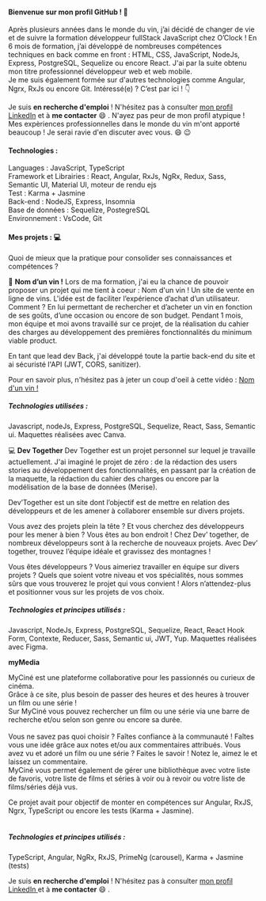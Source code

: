 #### Bienvenue sur mon profil GitHub ! 👋

Après plusieurs années dans le monde du vin, j’ai décidé de changer de vie et de suivre la formation développeur fullStack JavaScript chez O’Clock ! En 6 mois de formation, j’ai développé de nombreuses compétences techniques en back comme en front : HTML, CSS, JavaScript, NodeJs, Express, PostgreSQL, Sequelize ou encore React. J'ai par la suite obtenu mon titre professionnel développeur web et web mobile. <br/>
Je me suis également formée sur d'autres technologies comme Angular, Ngrx, RxJs ou encore Git. 
Intéressé(e) ? C’est par ici ! :point_down:

Je suis **en recherche d'emploi** ! N'hésitez pas à consulter [mon profil LinkedIn](https://www.linkedin.com/in/margaux-perrier/) et à **me contacter** :smile: .
N'ayez pas peur de mon profil atypique ! Mes expèriences professionnelles dans le monde du vin m'ont apporté beaucoup ! Je serai ravie d'en discuter avec vous. 😄 😉

#### Technologies : 

Languages : JavaScript, TypeScript <br/>
Framework et Librairies : React, Angular, RxJs, NgRx, Redux, Sass, Semantic UI, Material UI, moteur de rendu ejs <br/>
Test : Karma + Jasmine <br/>
Back-end : NodeJS, Express, Insomnia <br/>
Base de données : Sequelize, PostegreSQL <br/>
Environnement : VsCode, Git 


#### Mes projets  : 	:computer:

Quoi de mieux que la pratique pour consolider ses connaissances et compétences ? 

:wine_glass: **Nom d’un vin !**
Lors de ma formation, j'ai eu la chance de pouvoir proposer un projet qui me tient à coeur : Nom d'un vin ! Un site de vente en ligne de vins. 
L'idée est de faciliter l’expérience d’achat d’un utilisateur. Comment ? En lui permettant de rechercher et d’acheter un vin en fonction de ses goûts, d’une occasion ou encore de son budget. 
Pendant 1 mois, mon équipe et moi avons travaillé sur ce projet, de la réalisation du cahier des charges au développement des premières fonctionnalités du minimum viable product. 

En tant que lead dev Back, j'ai développé toute la partie back-end du site et ai sécuristé l'API (JWT, CORS, sanitizer). 

Pour en savoir plus, n'hésitez pas à jeter un coup d'oeil à cette vidéo : [Nom d'un vin ! ](https://www.linkedin.com/posts/margaux-perrier_cher-r%C3%A9seau-apr%C3%A8s-plusieurs-ann%C3%A9es-dans-ugcPost-7001468301771956224-8sVc?utm_source=share&utm_medium=member_desktop)

##### Technologies utilisées : 
Javascript, nodeJs, Express, PostgreSQL, Sequelize, React, Sass, Semantic ui. Maquettes réalisées avec Canva. 

:computer: **Dev Together** 
Dev Together est un projet personnel sur lequel je travaille actuellement. J'ai imaginé le projet de zéro : de la rédaction des users stories au développement des fonctionnalités, en passant par la création de la maquette, la rédaction du cahier des charges ou encore par la modélisation de la base de données (Merise). 


Dev’Together est un site dont l’objectif est de mettre en relation des développeurs et de les amener à collaborer ensemble sur divers projets.

Vous avez des projets plein la tête ? Et vous cherchez des développeurs pour les mener à bien ? 
Vous êtes au bon endroit ! Chez Dev’ together, de nombreux développeurs sont à la recherche de nouveaux projets. Avec Dev’ together, trouvez l’équipe idéale et gravissez des montagnes ! 

Vous êtes développeurs ? Vous aimeriez travailler en équipe sur divers projets ? Quels que soient votre niveau et vos spécialités, nous sommes sûrs que vous trouverez le projet qui vous convient ! Alors n’attendez-plus et positionner vous sur les projets de vos choix. 

##### Technologies et principes utilisés :
Javascript, NodeJs, Express, PostgreSQL, Sequelize, React, React Hook Form, Contexte, Reducer, Sass, Semantic ui, JWT, Yup. Maquettes réalisées avec Figma. 


**myMedia**

MyCiné est une plateforme collaborative pour les passionnés ou curieux de cinéma. <br/> 
Grâce à ce site, plus besoin de passer des heures et des heures à trouver un film ou une série ! <br/>
Sur MyCiné vous pouvez rechercher un film ou une série via une barre de recherche et/ou selon
son genre ou encore sa durée. </br>
<br/>
Vous ne savez pas quoi choisir ? Faîtes confiance à la communauté ! Faîtes vous une idée
grâce aux notes et/ou aux commentaires attribués. Vous avez vu et adoré un film ou une
série ? Faites le savoir ! Notez le, aimez le et laissez un commentaire. </br>
MyCiné vous permet également de gérer une bibliothèque avec votre liste de favoris, votre
liste de films et séries à voir ou à revoir ou votre liste de films/séries déjà vus.

Ce projet avait pour objectif de monter en compétences sur Angular, RxJS, Ngrx, TypeScript ou encore les tests (Karma + Jasmine). <br/>
<br/>
##### Technologies et principes utilisés :
TypeScript, Angular, NgRx, RxJS, PrimeNg (carousel), Karma + Jasmine (tests) 


Je suis **en recherche d'emploi** ! N'hésitez pas à consulter [mon profil LinkedIn ](https://www.linkedin.com/in/margaux-perrier/) et à **me contacter** :smile: .
